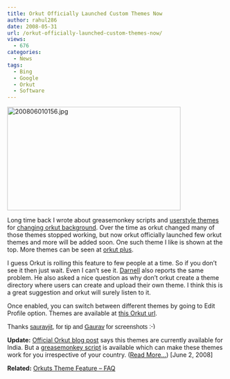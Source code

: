 ```yaml
---
title: Orkut Officially Launched Custom Themes Now
author: rahul286
date: 2008-05-31
url: /orkut-officially-launched-custom-themes-now/
views:
  - 676
categories:
  - News
tags:
  - Bing
  - Google
  - Orkut
  - Software
---
```

<img class="wp-image-51346" src="http://cdn.devilsworkshop.org/files/2008/06/200806010156.jpg" alt="200806010156.jpg" width="400" height="239" />

Long time back I wrote about greasemonkey scripts and [userstyle themes][1] for [changing orkut background][2]. Over the time as orkut changed many of those themes stopped working, but now orkut officially launched few orkut themes and more will be added soon. One such theme I like is shown at the top. More themes can be seen at <a href="http://www.orkutplus.net/2008/05/yeah-baby-orkut-officially-launches.html" onclick="_gaq.push(['_trackEvent', 'outbound-article', 'http://www.orkutplus.net/2008/05/yeah-baby-orkut-officially-launches.html', 'orkut plus']);" >orkut plus</a>.

I guess Orkut is rolling this feature to few people at a time. So if you don&#8217;t see it then just wait. Even I can&#8217;t see it. <a href="http://www.insideorkut.com/2008/05/google-launches-orkut-themes-but-none.html" onclick="_gaq.push(['_trackEvent', 'outbound-article', 'http://www.insideorkut.com/2008/05/google-launches-orkut-themes-but-none.html', 'Darnell']);" >Darnell</a> also reports the same problem. He also asked a nice question as why don&#8217;t orkut create a theme directory where users can create and upload their own theme. I think this is a great suggestion and orkut will surely listen to it.

Once enabled, you can switch between different themes by going to Edit Profile option. Themes are available at <a href="http://www.orkut.com/editskin.aspx?ch=1" onclick="_gaq.push(['_trackEvent', 'outbound-article', 'http://www.orkut.com/editskin.aspx?ch=1', 'this Orkut url']);" >this Orkut url</a>.

Thanks <span style="line-height: normal;font-family: Helvetica"><a href="http://www.orkut.co.in/Profile.aspx?uid=9424942935140792111" onclick="_gaq.push(['_trackEvent', 'outbound-article', 'http://www.orkut.co.in/Profile.aspx?uid=9424942935140792111', 'sauravjit']);" >sauravjit</a>, for tip and <a href="http://www.orkutplus.net/2008/05/yeah-baby-orkut-officially-launches.html" onclick="_gaq.push(['_trackEvent', 'outbound-article', 'http://www.orkutplus.net/2008/05/yeah-baby-orkut-officially-launches.html', 'Gaurav']);" >Gaurav</a> for screenshots <img src="http://devilsworkshop.org/wp-includes/images/smilies/simple-smile.png" alt=":-)" class="wp-smiley" style="height: 1em; max-height: 1em;" /></span>

**Update:** <a href="http://en.blog.orkut.com/2008/06/if-youre-in-india-and-feel-like-change.html" onclick="_gaq.push(['_trackEvent', 'outbound-article', 'http://en.blog.orkut.com/2008/06/if-youre-in-india-and-feel-like-change.html', 'Official Orkut blog post']);" >Official Orkut blog post</a> says this themes are currently available for India. But a [greasemonkey script][3] is available which can make these themes work for you irrespective of your country. ([Read More&#8230;][3]) [June 2, 2008]

**Related:** <a title="Permanent link to Orkuts Theme Feature – FAQ!" rel="bookmark" href="http://devilsworkshop.org/../2008/06/08/orkuts-theme-feature-faq/">Orkuts Theme Feature – FAQ</a>

 [1]: http://devilsworkshop.org/2007/08/24/11-styles-themes-for-orkut/
 [2]: http://devilsworkshop.org/2006/07/31/orkut-skins-new-greasemonkey-scripts/
 [3]: http://devilsworkshop.org/2008/06/02/new-greasemonkey-script-to-change-orkut-themes-randomly/
